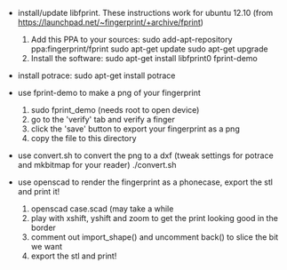 * install/update libfprint. These instructions work for ubuntu 12.10 (from https://launchpad.net/~fingerprint/+archive/fprint)

    1. Add this PPA to your sources:
          sudo add-apt-repository ppa:fingerprint/fprint
          sudo apt-get update
          sudo apt-get upgrade
    2. Install the software:
         sudo apt-get install libfprint0 fprint-demo

* install potrace:
     sudo apt-get install potrace

* use fprint-demo to make a png of your fingerprint
    1. sudo fprint_demo (needs root to open device)
    2. go to the 'verify' tab and verify a finger
    3. click the 'save' button to export your fingerprint as a png
    4. copy the file to this directory

* use convert.sh to convert the png to a dxf (tweak settings for potrace and mkbitmap for your reader)
    ./convert.sh

* use openscad to render the fingerprint as a phonecase, export the stl and print it!
    1. openscad case.scad (may take a while 
    2. play with xshift, yshift and zoom to get the print looking good in the border
    3. comment out import_shape() and uncomment back() to slice the bit we want
    4. export the stl and print!
